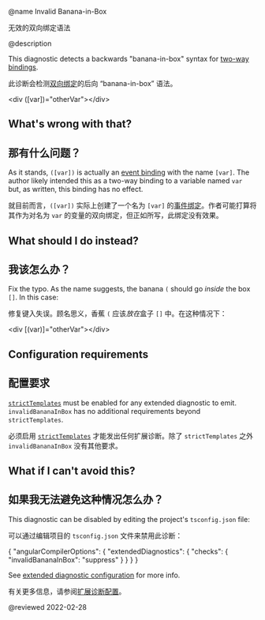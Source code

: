 @name Invalid Banana-in-Box

无效的双向绑定语法

@description

This diagnostic detects a backwards "banana-in-box" syntax for [two-way bindings](guide/two-way-binding).

此诊断会检测[双向绑定](guide/two-way-binding)的后向 “banana-in-box” 语法。

<code-example format="html" language="html">

&lt;div ([var])="otherVar"&gt;&lt;/div&gt;

</code-example>

## What's wrong with that?

## 那有什么问题？

As it stands, `([var])` is actually an [event binding](guide/event-binding) with the name `[var]`.
The author likely intended this as a two-way binding to a variable named `var` but, as written, this binding has no effect.

就目前而言，`([var])` 实际上创建了一个名为 `[var]` 的[事件绑定](guide/event-binding)。作者可能打算将其作为对名为 `var` 的变量的双向绑定，但正如所写，此绑定没有效果。

## What should I do instead?

## 我该怎么办？

Fix the typo.
As the name suggests, the banana `(` should go *inside* the box `[]`.
In this case:

修复键入失误。顾名思义，香蕉 `(` 应该*放在*盒子 `[]` 中。在这种情况下：

<code-example format="html" language="html">

&lt;div [(var)]="otherVar"&gt;&lt;/div&gt;

</code-example>

## Configuration requirements

## 配置要求

[`strictTemplates`](guide/template-typecheck#strict-mode) must be enabled for any extended diagnostic to emit.
`invalidBananaInBox` has no additional requirements beyond `strictTemplates`.

必须启用 [`strictTemplates`](guide/template-typecheck#strict-mode) 才能发出任何扩展诊断。除了 `strictTemplates` 之外 `invalidBananaInBox` 没有其他要求。

## What if I can't avoid this?

## 如果我无法避免这种情况怎么办？

This diagnostic can be disabled by editing the project's `tsconfig.json` file:

可以通过编辑项目的 `tsconfig.json` 文件来禁用此诊断：

<code-example format="json" language="json">

{
  "angularCompilerOptions": {
    "extendedDiagnostics": {
      "checks": {
        "invalidBananaInBox": "suppress"
      }
    }
  }
}

</code-example>

See [extended diagnostic configuration](extended-diagnostics#configuration) for more info.

有关更多信息，请参阅[扩展诊断配置](extended-diagnostics#configuration)。

<!-- links -->

<!-- external links -->

<!-- end links -->

@reviewed 2022-02-28
